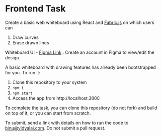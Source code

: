 # Frontend Task

Create a basic web whiteboard using React and [Fabric.js](http://fabricjs.com/articles/) on which users can

1. Draw curves
2. Erase drawn lines

Whiteboard UI - [Figma Link](https://www.figma.com/file/b32qPPweMJPTZ29711DNtW/Frontend-Task?node-id=0%3A1) . Create an account in Figma to view/edit the design.

A basic whiteboard with drawing features has already been bootstrapped for you. To run it:

1. Clone this repository to your system
2. `npm i`
3. `npm start`
4. Access the app from http://localhost:3000

To complete the task, you can clone this repository (do not fork) and build on top of it, or you can start from scratch.

To submit, send a link with details on how to run the code to binu@vidyalai.com. Do not submit a pull request.

